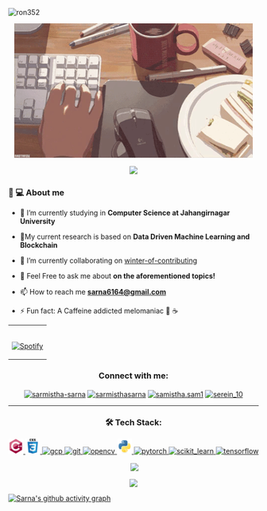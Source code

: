 
<p align="left"> <img src="https://komarev.com/ghpvc/?username=ron352&label=Profile%20views&color=0e75b6&style=flat" alt="ron352" /> </p>
<p align="center"> <img src="https://github.com/ron352/ron352/blob/main/sarna.gif" alt="ron352" /> </p>

<p align="center">
  <img src="https://readme-typing-svg.herokuapp.com?color=0d8eceF&size=30&center=true&vCenter=true&width=550&height=70&lines=Hey+There+%F0%9F%91%8B%2C+I+am+Sarna+✌️+;▶+A+Research+Driven+Person+%F0%9F%92%BB;▶+A+Data+Science+Enthusiast+%F0%9F%93%94;▶+Quick+Learner+%F0%9F%95%B5%EF%B8%8F%E2%80%8D%E2%99%80%EF%B8%8F">
</p>


<h3 align="left"> 👧 💻  About me </h3>

- 🔭 I’m currently studying in **Computer Science at Jahangirnagar University**

- 🌱My current research is based on **Data Driven Machine Learning and Blockchain**

- 👯 I’m currently collaborating on [winter-of-contributing](https://github.com/girlscript/winter-of-contributing)

- 💬 Feel Free to ask me about **on the aforementioned topics!**

- 📫 How to reach me **sarna6164@gmail.com**
- ⚡ Fun fact:  A 	Caffeine addicted melomaniac  🎵 ☕ 
<table class="center"> 
  <tr>
  <td width="100%">
      
&nbsp; <br> [![Spotify](https://novatorem-steel-phi.vercel.app/api/spotify)](https://open.spotify.com/user/313ytiro6rqqlpmn5oylg4anj36m)
 </td>
  </table>

<h3 align="center">Connect with me:</h3>
<p align="center">  
<a href="https://linkedin.com/in/sarmistha-sarna" target="blank"><img align="center" src="https://raw.githubusercontent.com/rahuldkjain/github-profile-readme-generator/master/src/images/icons/Social/linked-in-alt.svg" alt="sarmistha-sarna" height="30" width="40" /></a>
<a href="https://kaggle.com/sarmisthasarna" target="blank"><img align="center" src="https://raw.githubusercontent.com/rahuldkjain/github-profile-readme-generator/master/src/images/icons/Social/kaggle.svg" alt="sarmisthasarna" height="30" width="40" /></a>
<a href="https://fb.com/samistha.sam1" target="blank"><img align="center" src="https://raw.githubusercontent.com/rahuldkjain/github-profile-readme-generator/master/src/images/icons/Social/facebook.svg" alt="samistha.sam1" height="30" width="40" /></a>
<a href="https://instagram.com/serein_10" target="blank"><img align="center" src="https://raw.githubusercontent.com/rahuldkjain/github-profile-readme-generator/master/src/images/icons/Social/instagram.svg" alt="serein_10" height="30" width="40" /></a>
</p>

<hr>
<h3 align="center"> 🛠 Tech Stack:</h3>

<p align="center">
</a> <a href="https://www.w3schools.com/cpp/" target="_blank"> <img src="https://raw.githubusercontent.com/devicons/devicon/master/icons/cplusplus/cplusplus-original.svg" alt="cplusplus" width="30" height="30"/> </a> <a href="https://www.w3schools.com/css/" target="_blank"> <img src="https://raw.githubusercontent.com/devicons/devicon/master/icons/css3/css3-original-wordmark.svg" alt="css3" width="30" height="30"/> </a> <a href="https://cloud.google.com" target="_blank"> <img src="https://www.vectorlogo.zone/logos/google_cloud/google_cloud-icon.svg" alt="gcp" width="30" height="30"/> </a> <a href="https://git-scm.com/" target="_blank"> <img src="https://www.vectorlogo.zone/logos/git-scm/git-scm-icon.svg" alt="git" width="30" height="30"/> </a> <a href="https://opencv.org/" target="_blank"> <img src="https://www.vectorlogo.zone/logos/opencv/opencv-icon.svg" alt="opencv" width="30" height="30"/> </a> <a href="https://www.python.org" target="_blank"><img src="https://raw.githubusercontent.com/devicons/devicon/master/icons/python/python-original.svg" alt="python" width="30" height="30"/> </a> <a href="https://pytorch.org/" target="_blank"> <img src="https://www.vectorlogo.zone/logos/pytorch/pytorch-icon.svg" alt="pytorch" width="30" height="30"/> </a> <a href="https://scikit-learn.org/" target="_blank"> <img src="https://upload.wikimedia.org/wikipedia/commons/0/05/Scikit_learn_logo_small.svg" alt="scikit_learn" width="30" height="30"/> </a> <a href="https://www.tensorflow.org" target="_blank"> <img src="https://www.vectorlogo.zone/logos/tensorflow/tensorflow-icon.svg" alt="tensorflow" width="30" height="30"/> </a> </p>
<p align ="center">&nbsp;<img align="center" src="https://github-readme-stats.vercel.app/api?username=ron352&show_icons=true&count_private=true&theme=react" /><p align="center"><img align="center" src="http://github-readme-streak-stats.herokuapp.com?user=ron352&theme=react" />

[![Sarna's github activity graph](https://activity-graph.herokuapp.com/graph?username=ron352&bg_color=000000&color=1fdbd8&line=ff5c5c&point=1adbce&area=true&hide_border=true)](https://github.com/ashutosh00710/github-readme-activity-graph)

<!-- ----------- GITHUB STATS SECTION END ------------ -->


<!-- ----------- CONNECT WITH ME SECTION ------------ -->
